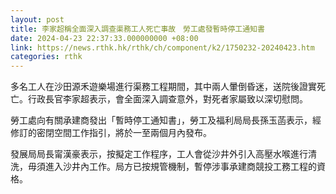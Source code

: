```yaml
---
layout: post
title: 李家超稱全面深入調查渠務工人死亡事故　勞工處發暫時停工通知書
date: 2024-04-23 22:37:33.000000000 +08:00
link: https://news.rthk.hk/rthk/ch/component/k2/1750232-20240423.htm
categories: rthk
---
```


多名工人在沙田源禾遊樂場進行渠務工程期間，其中兩人暈倒昏迷，送院後證實死亡。行政長官李家超表示，會全面深入調查意外，對死者家屬致以深切慰問。

勞工處向有關承建商發出「暫時停工通知書」，勞工及福利局局長孫玉菡表示，經修訂的密閉空間工作指引，將於一至兩個月內發布。

發展局局長甯漢豪表示，按擬定工作程序，工人會從沙井外引入高壓水喉進行清洗，毋須進入沙井內工作。局方已按規管機制，暫停涉事承建商競投工務工程的資格。

